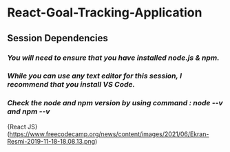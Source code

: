 # React-Goal-Tracking-Application

## Session Dependencies
### *You will need to ensure that you have installed node.js & npm.*
### *While you can use any text editor for this session, I recommend that you install VS Code.*
### *Check the node and npm version by using command : node --v and npm --v*

{React JS}(https://www.freecodecamp.org/news/content/images/2021/06/Ekran-Resmi-2019-11-18-18.08.13.png)
